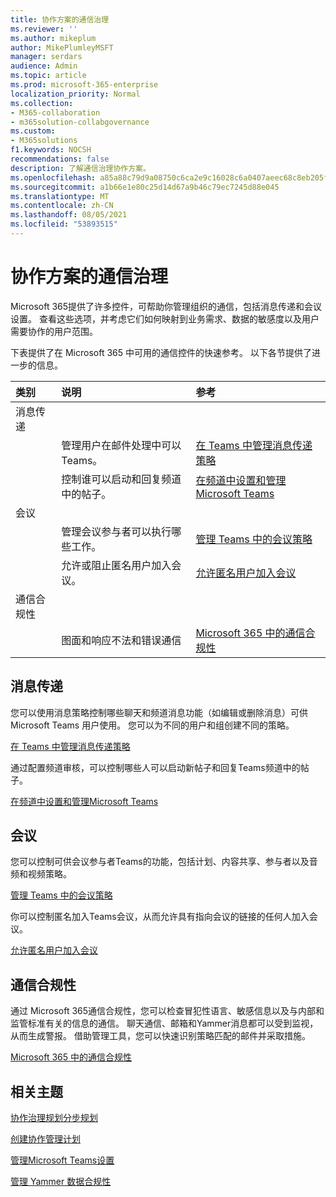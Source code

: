 ```yaml
---
title: 协作方案的通信治理
ms.reviewer: ''
ms.author: mikeplum
author: MikePlumleyMSFT
manager: serdars
audience: Admin
ms.topic: article
ms.prod: microsoft-365-enterprise
localization_priority: Normal
ms.collection:
- M365-collaboration
- m365solution-collabgovernance
ms.custom:
- M365solutions
f1.keywords: NOCSH
recommendations: false
description: 了解通信治理协作方案。
ms.openlocfilehash: a85a88c79d9a08750c6ca2e9c16028c6a0407aeec68c8eb205f7f8132735d807
ms.sourcegitcommit: a1b66e1e80c25d14d67a9b46c79ec7245d88e045
ms.translationtype: MT
ms.contentlocale: zh-CN
ms.lasthandoff: 08/05/2021
ms.locfileid: "53893515"
---
```

# <a name="communications-governance-for-collaboration-scenarios"></a>协作方案的通信治理

Microsoft 365提供了许多控件，可帮助你管理组织的通信，包括消息传递和会议设置。 查看这些选项，并考虑它们如何映射到业务需求、数据的敏感度以及用户需要协作的用户范围。

下表提供了在 Microsoft 365 中可用的通信控件的快速参考。 以下各节提供了进一步的信息。

|类别|说明|参考|
|:-------|:----------|:--------|
|消息传递|||
||管理用户在邮件处理中可以Teams。|[在 Teams 中管理消息传递策略](/microsoftteams/messaging-policies-in-teams)|
||控制谁可以启动和回复频道中的帖子。|[在频道中设置和管理Microsoft Teams](/microsoftteams/manage-channel-moderation-in-teams)|
|会议|||
||管理会议参与者可以执行哪些工作。|[管理 Teams 中的会议策略](/microsoftteams/meeting-policies-in-teams)|
||允许或阻止匿名用户加入会议。|[允许匿名用户加入会议](/microsoftteams/meeting-settings-in-teams#allow-anonymous-users-to-join-meetings)|
|通信合规性|||
||图面和响应不法和错误通信|[Microsoft 365 中的通信合规性](../compliance/communication-compliance.md)|

## <a name="messaging"></a>消息传递

您可以使用消息策略控制哪些聊天和频道消息功能（如编辑或删除消息）可供 Microsoft Teams 用户使用。 您可以为不同的用户和组创建不同的策略。

[在 Teams 中管理消息传递策略](/microsoftteams/messaging-policies-in-teams)

通过配置频道审核，可以控制哪些人可以启动新帖子和回复Teams频道中的帖子。

[在频道中设置和管理Microsoft Teams](/microsoftteams/manage-channel-moderation-in-teams)

## <a name="meetings"></a>会议

您可以控制可供会议参与者Teams的功能，包括计划、内容共享、参与者以及音频和视频策略。

[管理 Teams 中的会议策略](/microsoftteams/meeting-policies-in-teams)

你可以控制匿名加入Teams会议，从而允许具有指向会议的链接的任何人加入会议。

[允许匿名用户加入会议](/microsoftteams/meeting-settings-in-teams#allow-anonymous-users-to-join-meetings)


## <a name="communication-compliance"></a>通信合规性

通过 Microsoft 365通信合规性，您可以检查冒犯性语言、敏感信息以及与内部和监管标准有关的信息的通信。 聊天通信、邮箱和Yammer消息都可以受到监视，从而生成警报。 借助管理工具，您可以快速识别策略匹配的邮件并采取措施。

[Microsoft 365 中的通信合规性](../compliance/communication-compliance.md)

## <a name="related-topics"></a>相关主题

[协作治理规划分步规划](collaboration-governance-overview.md#collaboration-governance-planning-step-by-step)

[创建协作管理计划](collaboration-governance-first.md)

[管理Microsoft Teams设置](/microsoftteams/enable-features-office-365)

[管理 Yammer 数据合规性](/yammer/manage-security-and-compliance/manage-data-compliance)